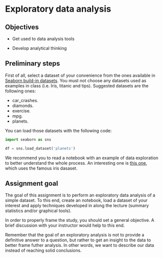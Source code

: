 # Exploratory data analysis

## Objectives

* Get used to data analysis tools

* Develop analytical thinking

## Preliminary steps

First of all, select a dataset of your convenience from the ones available in [Seaborn build-in datasets](https://github.com/mwaskom/seaborn-data). You must not choose any datasets used as examples in class (i.e. Iris, titanic and tips). Suggested datasets are the following ones:

* car_crashes.
* diamonds.
* exercise. 
* mpg.
* planets.

You can load those datasets with the following code:

```Python
import seaborn as sns

df = sns.load_dataset('planets')
```

We recommend you to read a notebook with an example of data exploration to better understand the whole process. An interesting one is [this one](https://www.geeksforgeeks.org/exploratory-data-analysis-on-iris-dataset/), which uses the famous iris dasaset.

## Assignment goal

The goal of this assignment is to perform an exploratory data analysis of a simple dataset. To this end, create an notebook, load a dataset of your interest and apply techniques developed in along the lecture (summary statistics and/or graphical tools).

In order to properly frame the study, you should set a general objective. A brief discussion with your instructor would help to this end.

Remember that the goal of an exploratory analysis is not to provide a definitive answer to a question, but rather to get an insight to the data to better frame futher analysis. In other words, we want to describe our data instead of reaching solid conclusions.
